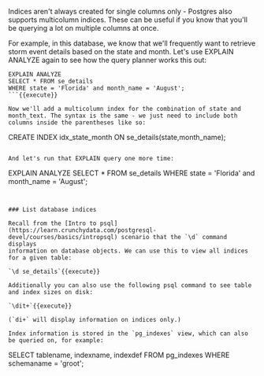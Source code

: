 Indices aren't always created for single columns only - Postgres also supports 
multicolumn indices. These can be useful if you know that you'll be querying 
a lot on multiple columns at once. 

For example, in this database, we know that 
we'll frequently want to retrieve storm event details based on the state and month.
Let's use EXPLAIN ANALYZE again to see how the query planner works this out:

```
EXPLAIN ANALYZE
SELECT * FROM se_details 
WHERE state = 'Florida' and month_name = 'August';
```{{execute}}

Now we'll add a multicolumn index for the combination of state and month_text. The syntax is the same - we just need to include both columns inside the parentheses like so:

```
CREATE INDEX idx_state_month ON se_details(state,month_name);
```{{execute}}

And let's run that EXPLAIN query one more time:

```
EXPLAIN ANALYZE
SELECT * FROM se_details 
WHERE state = 'Florida' and month_name = 'August';
```{{execute}}


### List database indices

Recall from the [Intro to psql](https://learn.crunchydata.com/postgresql-devel/courses/basics/intropsql) scenario that the `\d` command displays 
information on database objects. We can use this to view all indices for a given table:

`\d se_details`{{execute}}

Additionally you can also use the following psql command to see table and index sizes on disk:

`\dit+`{{execute}}

(`di+` will display information on indices only.)

Index information is stored in the `pg_indexes` view, which can also be queried on, for example: 

```
SELECT tablename, indexname, indexdef
FROM pg_indexes
WHERE schemaname = 'groot';
```{{execute}}
